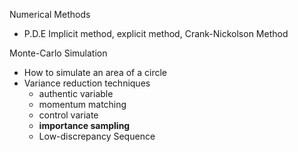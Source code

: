 Numerical Methods

* P.D.E Implicit method, explicit method, Crank-Nickolson Method

Monte-Carlo Simulation

* How to simulate an area of a circle
* Variance reduction techniques
  * authentic variable
  * momentum matching
  * control variate
  * **importance sampling**
  * Low-discrepancy Sequence



